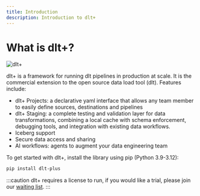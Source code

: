 ```yaml
---
title: Introduction
description: Introduction to dlt+
---
```


# What is dlt+?

![dlt+](/img/slot-machine-gif.gif)

dlt+ is a framework for running dlt pipelines in production at scale. It is the commercial extension to the open source data load tool (dlt). Features include:

* dlt+ Projects: a declarative yaml interface that allows any team member to easily define sources, destinations and pipelines
* dlt+ Staging: a complete testing and validation layer for data transformations, combining a local cache with schema enforcement, debugging tools, and integration with existing data workflows.
* Iceberg support
* Secure data access and sharing
* AI workflows: agents to augment your data engineering team

To get started with dlt+, install the library using pip (Python 3.9-3.12):

```sh
pip install dlt-plus
```

:::caution
dlt+ requires a license to run, if you would like a trial, please join our [waiting list](https://info.dlthub.com/waiting-list).
:::